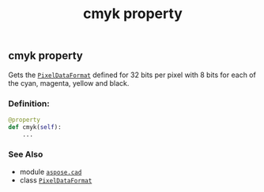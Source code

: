 ﻿---
title: cmyk property
second_title: Aspose.CAD for Python via .NET API References
description: 
type: docs
weight: 60
url: /python-net/aspose.cad/pixeldataformat/cmyk/
is_root: false
---

## cmyk property


Gets the [`PixelDataFormat`](/cad/python-net/aspose.cad/pixeldataformat) defined for 32 bits per pixel with 8 bits for each of the cyan, magenta, yellow and black.
### Definition:
```python
@property
def cmyk(self):
    ...
```

### See Also
* module [`aspose.cad`](../../)
* class [`PixelDataFormat`](/cad/python-net/aspose.cad/pixeldataformat)
